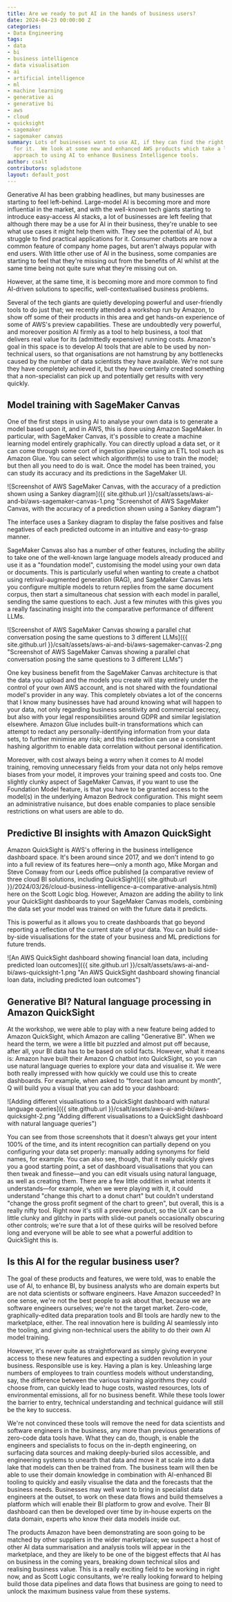 ```yaml
---
title: Are we ready to put AI in the hands of business users?
date: 2024-04-23 00:00:00 Z
categories:
- Data Engineering
tags:
- data
- bi
- business intelligence
- data visualisation
- ai
- artificial intelligence
- ml
- machine learning
- generative ai
- generative bi
- aws
- cloud
- quicksight
- sagemaker
- sagemaker canvas
summary: Lots of businesses want to use AI, if they can find the right business case
  for it.  We look at some new and enhanced AWS products which take a low-or-no-code
  approach to using AI to enhance Business Intelligence tools.
author: csalt
contributors: sgladstone
layout: default_post
---
```


Generative AI has been grabbing headlines, but many businesses are starting to feel left-behind.  Large-model AI is becoming more and more influential in the market, and with the well-known tech giants starting to introduce easy-access AI stacks, a lot of businesses are left feeling that although there may be a use for AI in their business, they're unable to see what use cases it might help them with.  They see the potential of AI, but struggle to find practical applications for it.  Consumer chatbots are now a common feature of company home pages, but aren't always popular with end users.  With little other use of AI in the business, some companies are starting to feel that they're missing out from the benefits of AI whilst at the same time being not quite sure what they're missing out on.

However, at the same time, it is becoming more and more common to find AI-driven solutions to specific, well-contextualised business problems.

Several of the tech giants are quietly developing powerful and user-friendly tools to do just that; we recently attended a workshop run by Amazon, to show off some of their products in this area and get hands-on experience of some of AWS's preview capabilities.  These are undoubtedly very powerful, and moreover position AI firmly as a tool to help business, a tool that delivers real value for its (admittedly expensive) running costs.  Amazon's goal in this space is to develop AI tools that are able to be used by non-technical users, so that organisations are not hamstrung by any bottlenecks caused by the number of data scientists they have available.  We're not sure they have completely achieved it, but they have certainly created something that a non-specialist can pick up and potentially get results with very quickly.

## Model training with SageMaker Canvas

One of the first steps in using AI to analyse your own data is to generate a model based upon it, and in AWS, this is done using Amazon SageMaker.  In particular, with SageMaker Canvas, it's possible to create a machine learning model entirely graphically.  You can directly upload a data set, or it can come through some cort of ingestion pipeline using an ETL tool such as Amazon Glue.  You can select which algorithm(s) to use to train the model; but then all you need to do is wait.  Once the model has been trained, you can study its accuracy and its predictions in the SageMaker UI.

![Screenshot of AWS SageMaker Canvas, with the accuracy of a prediction shown using a Sankey diagram]({{ site.github.url }}/csalt/assets/aws-ai-and-bi/aws-sagemaker-canvas-1.png "Screenshot of AWS SageMaker Canvas, with the accuracy of a prediction shown using a Sankey diagram")

The interface uses a Sankey diagram to display the false positives and false negatives of each predicted outcome in an intuitive and easy-to-grasp manner.

SageMaker Canvas also has a number of other features, including the ability to take one of the well-known large language models already produced and use it as a "foundation model", customising the model using your own data or documents.  This is particularly useful when wanting to create a chatbot using retrival-augmented generation (RAG), and SageMaker Canvas lets you configure multiple models to return replies from the same document corpus, then start a simultaneous chat session with each model in parallel, sending the same questions to each.  Just a few minutes with this gives you a really fascinating insight into the comparative performance of different LLMs.

![Screenshot of AWS SageMaker Canvas showing a parallel chat conversation posing the same questions to 3 different LLMs]({{ site.github.url }}/csalt/assets/aws-ai-and-bi/aws-sagemaker-canvas-2.png "Screenshot of AWS SageMaker Canvas showing a parallel chat conversation posing the same questions to 3 different LLMs")

One key business benefit from the SageMaker Canvas architecture is that the data you upload and the models you create will stay entirely under the control of your own AWS account, and is not shared with the foundational model's provider in any way.  This completely obviates a lot of the concerns that I know  many businesses have had around knowing what will happen to your data, not only regarding business sensitivity and commercial secrecy, but also with your legal responsibilities around GDPR and similar legislation elsewhere.  Amazon Glue includes built-in transformations which can attempt to redact any personally-identifying information from your data sets, to further minimise any risk; and this redaction can use a consistent hashing algorithm to enable data correlation without personal identification.  

Moreover, with cost always being a worry when it comes to AI model training, removing unnecessary fields from your data not only helps remove biases from your model, it improves your training speed and costs too.  One slightly clunky aspect of SageMaker Canvas, if you want to use the Foundation Model feature, is that you have to be granted access to the model(s) in the underlying Amazon Bedrock configuration.  This might seem an administrative nuisance, but does enable companies to place sensible restrictions on what users are able to do.

## Predictive BI insights with Amazon QuickSight

Amazon QuickSight is AWS's offering in the business intelligence dashboard space.  It's been around since 2017, and we don't intend to go into a full review of its features here&mdash;only a month ago, Mike Morgan and Steve Conway from our Leeds office published [a comparative review of three cloud BI solutions, including QuickSight]({{ site.github.url }}/2024/03/26/cloud-business-intelligence-a-comparative-analysis.html) here on the Scott Logic blog.  However, Amazon are adding the ability to link your QuickSight dashboards to your SageMaker Canvas models, combining the data set your model was trained on with the future data it predicts.

This is powerful as it allows you to create dashboards that go beyond reporting a reflection of the current state of your data. You can build side-by-side visualisations for the state of your business and ML predictions for future trends.

![An AWS QuickSight dashboard showing financial loan data, including predicted loan outcomes]({{ site.github.url }}/csalt/assets/aws-ai-and-bi/aws-quicksight-1.png "An AWS QuickSight dashboard showing financial loan data, including predicted loan outcomes")

## Generative BI?  Natural language processing in Amazon QuickSight

At the workshop, we were able to play with a new feature being added to Amazon QuickSight, which Amazon are calling "Generative BI".  When we heard the term, we were a little bit puzzled and almost put off because, after all, your BI data has to be based on solid facts.  However, what it means is: Amazon have built their Amazon Q chatbot into QuickSight, so you can use natural language queries to explore your data and visualise it.  We were both really impressed with how quickly we could use this to create dashboards. For example, when asked to “forecast loan amount by month”, Q will build you a visual that you can add to your dashboard:

![Adding different visualisations to a QuickSight dashboard with natural language queries]({{ site.github.url }}/csalt/assets/aws-ai-and-bi/aws-quicksight-2.png "Adding different visualisations to a QuickSight dashboard with natural language queries")

You can see from those screenshots that it doesn't always get your intent 100% of the time, and its intent recognition can partially depend on you configuring your data set properly: manually adding synonyms for field names, for example.  You can also see, though, that it really quickly gives you a good starting point, a set of dashboard visualisations that you can then tweak and finesse&mdash;and you can edit visuals using natural language, as well as creating them.  There are a few little oddities in what intents it understands&mdash;for example, when we were playing with it, it could understand "change this chart to a donut chart" but couldn't understand "change the gross profit segment of the chart to green", but overall, this is a really nifty tool.  Right now it's still a preview product, so the UX can be a little clunky and glitchy in parts with slide-out panels occasionally obscuring other controls; we're sure that a lot of these quirks will be resolved before long and everyone will be able to see what a powerful addition to QuickSight this is.

## Is this AI for the regular business user?

The goal of these products and features, we were told, was to enable the use of AI, to enhance BI, by business analysts who are domain experts but are not data scientists or software engineers.  Have Amazon succeeded?  In one sense, we're not the best people to ask about that, because we are software engineers ourselves; we're not the target market.  Zero-code, graphically-edited data preparation tools and BI tools are hardly new to the marketplace, either.  The real innovation here is building AI seamlessly into the tooling, and giving non-technical users the ability to do their own AI model training.

However, it's never quite as straightforward as simply giving everyone access to these new features and expecting a sudden revolution in your business.  Responsible use is key.  Having a plan is key.  Unleashing large numbers of employees to train countless models without understanding, say, the difference between the various training algorithms they could choose from, can quickly lead to huge costs, wasted resources, lots of environmental emissions, all for no business benefit.  While these tools lower the barrier to entry, technical understanding and technical guidance will still be the key to success.

We're not convinced these tools will remove the need for data scientists and software engineers in the business, any more than previous generations of zero-code data tools have.  What they can do, though, is enable the engineers and specialists to focus on the in-depth engineering, on surfacing data sources and making deeply-buried silos accessible, and engineering systems to unearth that data and move it at scale into a data lake that models can then be trained from.  The business team will then be able to use their domain knowledge in combination with AI-enhanced BI tooling to quickly and easily visualise the data and the forecasts that the business needs.  Businesses may well want to bring in specialist data engineers at the outset, to work on these data flows and build themselves a platform which will enable their BI platform to grow and evolve.  Their BI dashboard can then be developed over time by in-house experts on the data domain, experts who know their data models inside out.  

The products Amazon have been demonstrating are soon going to be matched by other suppliers in the wider marketplace; we suspect a host of other AI data summarisation and analysis tools will appear in the marketplace, and they are likely to be one of the biggest effects that AI has on business in the coming years, breaking down technical silos and realising business value.  This is a really exciting field to be working in right now, and as Scott Logic consultants, we're really looking forward to helping build those data pipelines and data flows that business are going to need to unlock the maximum business value from these systems.
